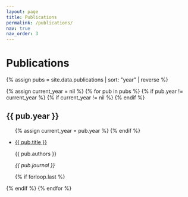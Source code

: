 ```yaml
---
layout: page
title: Publications
permalink: /publications/
nav: true
nav_order: 3
---
```


# Publications

{% assign pubs = site.data.publications | sort: "year" | reverse %}

{% assign current_year = nil %}
{% for pub in pubs %}
  {% if pub.year != current_year %}
    {% if current_year != nil %}
      </ul>
    {% endif %}
    <h2 class="pub-year">{{ pub.year }}</h2>
    <ul class="pub-list">
    {% assign current_year = pub.year %}
  {% endif %}

  <li>
    <p class="pub-title">
      <a href="{{ pub.url | default: '#' }}" target="_blank" rel="noopener noreferrer">
        {{ pub.title }}
      </a>
    </p>
    <p class="pub-authors">{{ pub.authors }}</p>
    <p class="pub-journal"><em>{{ pub.journal }}</em></p>
  </li>
  
  {% if forloop.last %}
    </ul>
  {% endif %}
{% endfor %}
